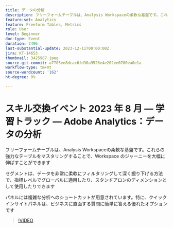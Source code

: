 ```yaml
---
title: データの分析
description: フリーフォームテーブルは、Analysis Workspaceの柔軟な基盤です。これらの強力なテーブルをマスタリングすると、Workspace のジャーニーで非常に柔軟にデータをフィルタリングおよび掘り下げ、指標レベルでグローバルに適用したり、スタンドアロンディメンションとして使用したりできます。 パネルには複雑な分析へのショートカットが用意されています。特に、クイックインサイトパネルは、ビジネスに直面する質問に簡単に答える優れたオプションです
feature-set: Analytics
feature: Freeform Tables, Metrics
role: User
level: Beginner
doc-type: Event
duration: 2496
last-substantial-update: 2023-12-11T00:00:00Z
jira: KT-14653
thumbnail: 3425987.jpeg
source-git-commit: a7785ee8dcac6fd30a9526e4e202ee0780ea0e1a
workflow-type: tm+mt
source-wordcount: '162'
ht-degree: 0%

---
```



# スキル交換イベント 2023 年 8 月 — 学習トラック — Adobe Analytics：データの分析

フリーフォームテーブルは、Analysis Workspaceの柔軟な基盤です。これらの強力なテーブルをマスタリングすることで、Workspace のジャーニーを大幅に伸ばすことができます

セグメントは、データを非常に柔軟にフィルタリングして深く掘り下げる方法で、指標レベルでグローバルに適用したり、スタンドアロンのディメンションとして使用したりできます

パネルには複雑な分析へのショートカットが用意されています。特に、クイックインサイトパネルは、ビジネスに直面する質問に簡単に答える優れたオプションです

>[!VIDEO](https://video.tv.adobe.com/v/3425987/?learn=on)
